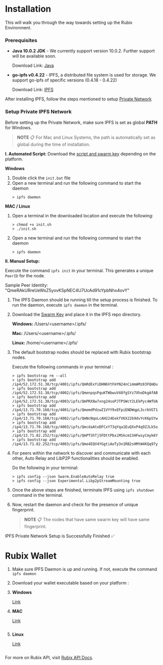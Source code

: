 ﻿# Installation

This will walk you through the way towards setting up the Rubix Environment.

### Prerequisites

-   **Java 10.0.2 JDK** - We currently support version 10.0.2. Further support will be available soon.

    Download Link: [Java](https://www.oracle.com/java/technologies/java-archive-javase10-downloads.html)
    
-   **go-ipfs v0.4.22** - IPFS, a distributed file system is used for storage. We support go-ipfs of specific versions (0.4.18 - 0.4.22) 

    Download Link: [IPFS](https://dist.ipfs.io/go-ipfs)
    
After installing IPFS, follow the steps mentioned to setup [Private Network](#setup-private-ipfs-network)

### Setup Private IPFS Network 
Before setting up the Private Network, make sure IPFS is set as global **PATH** for Windows.

> **NOTE** 📋 For Mac and Linux Systems, the path is automatically set as global during the time of installation.

**I. Automated Script:** Download the [script and swarm key](https://github.com/rubixchain/rubixnetwork/tree/master/setupscripts) depending on the platform.

**Windows**
1. Double click the `init.bat` file
2. Open a new terminal and run the following command to start the daemon
	```
	> ipfs daemon
	```
	
**MAC / Linux**
1. Open a terminal in the downloaded location and execute the following:
	```
	> chmod +x init.sh
	> ./init.sh
	```
2.  Open a new terminal and run the following command to start the daemon
	```
	> ipfs daemon
	```

**II. Manual Setup:**

Execute the command `ipfs init` in your terminal. This generates a unique `PeerID` for the node.

Sample Peer Identity: "QmeRAkURreUeWsZ5yovKSpNEC4U7UcAd91cYpbNhx4ovY"

1.  The IPFS Daemon should be running till the setup process is finished. To run the daemon, execute `ipfs daemon` in the terminal.
2.  Download the [Swarm Key](https://github.com/rubixchain/rubixnetwork/blob/master/setupscripts/LinScript/swarm.key) and place it in the IPFS repo directory. 
   
     **Windows:** /Users/<username\>/.ipfs/
     
     **Mac:** /Users/<username\>/.ipfs/
     
     **Linux:** /home/<username\>/.ipfs/


3.  The default bootstrap nodes should be replaced with Rubix bootstrap nodes.

     Execute the following commands in your terminal :
	```
	> ipfs bootstrap rm --all
	> ipfs bootstrap add /ip4/52.172.51.38/tcp/4001/ipfs/QmRdExYiDHN6VtFmYN24nCimmAMz83FQmDuZmtpnteURiq
	> ipfs bootstrap add /ip4/52.172.51.38/tcp/4002/ipfs/QmenpqsPquKTWbwuV48fgSYz7XhoDkgAfABEtc3xF7Jsry
	> ipfs bootstrap add /ip4/52.172.51.38/tcp/4003/ipfs/QmPRX8w7xng24soPJTPSWcY2LEkPyc4WfUAayiymb9Ndcu
	> ipfs bootstrap add /ip4/13.71.70.168/tcp/4001/ipfs/QmemdPdzwZ1VYY9xEFpiENDWqpL3crbVGT1X4TderdyYhi
	> ipfs bootstrap add /ip4/13.71.70.168/tcp/4002/ipfs/QmNcNqoLcAH224EekfVKX22b9dvYcK6pSYw74bfaL2P6Km
	> ipfs bootstrap add /ip4/13.71.70.168/tcp/4003/ipfs/QmcdaAtoDFCxY73qYqa1EuQXxP4q9ZJLk5oKD1YsLo4PvF
	> ipfs bootstrap add /ip4/13.71.82.252/tcp/4002/ipfs/QmPTShTj5FDttPbxiMSkcm1SHFwsyCmyk6YhkDZWHmWQjt
	> ipfs bootstrap add /ip4/13.71.82.252/tcp/4003/ipfs/Qme4EQV4YGgtiAoTy3n1RB2sHMtW4KQq97ydnpV2Hh6npr
	```
4.  For peers within the network to discover and communicate with each other, Auto Relay and LibP2P functionalities should be enabled.

     Do the following in your terminal:
	   ```
     > ipfs config --json Swarm.EnableAutoRelay true
     > ipfs config --json Experimental.Libp2pStreamMounting true
	 ```
     
5.  Once the above steps are finished, terminate IPFS using
    `ipfs shutdown` command in the terminal.

6.  Now, restart the daemon and check for the presence of unique fingerprint.

    > **NOTE** 📋 The nodes that have same swarm key will have same fingerprint.

IPFS Private Network Setup is Successfully Finished ✅


# Rubix Wallet

1.  Make sure IPFS Daemon is up and running. If not, execute the command `ipfs daemon`
2.  Download your wallet executable based on your platform : 
3.  **Windows**

     [Link](https://drive.google.com/uc?export=download&id=1nQARbZsA-wHePCxj95-gPOuKgiR9W0hH)
     
4.  **MAC**

    [Link](https://drive.google.com/uc?export=download&id=1zC6MINvvsCzlrNfK-NpwoILYXukOn_sD)
     ```
5.  **Linux**
    
     [Link](https://drive.google.com/uc?export=download&id=1TvaEjyN3903QkrcuruLttbtm9q3zIknU)
      ```
	
For more on Rubix API, visit [Rubix API Docs](https://github.com/rubixchain/rubixnetwork/blob/master/Rubix%20API.md).
